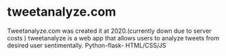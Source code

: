 # tweetanalyze.com
Tweetanalyze.com was created it at 2020.(currently down due to server costs ) 
tweetanalyze is a web app that allows users to analyze tweets from desired user sentimentally.
Python-flask- HTML/CSS/JS
